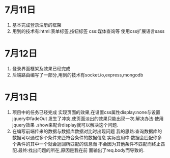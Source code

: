 # 7月11日
1. 基本完成登录注册的框架
2. 用到的技术有:html:表单标签,按钮标签 css:媒体查询等 使用css扩展语言sass
# 7月12日
1. 登录界面框架及效果已经完成
2. 后端路由编写了一部分,用到的技术有socket.io,express,mongodb
# 7月13日
1. 项目中的任务已经完成
    实现页面的效果,在设置css属性display:none与设置jquery中fadeOut
    发生了冲突,使页面淡出的效果只能出现一次.解决办法:使用jquery效果
    .show来配合display就可以解决这个问题.
2. 在编写前端传来的数据与数据库数据对比时出现问题
    我的思路:查询数据库的数据可以通过多个条件来匹符合条件的数据信息
    实际应用中:数据会匹配你多个条件的其中一个就会返回所匹配的信息而
    不会因为其他条件不匹配而终止匹配.最终:找出问题的所在,原因是我在前
    面输出了req.body而导致的.
